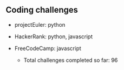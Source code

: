 ## Coding challenges
* projectEuler: python
* HackerRank: python, javascript
* FreeCodeCamp: javascript

  * Total challenges completed so far: 96
